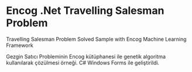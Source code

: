 # Encog .Net Travelling Salesman Problem
Travelling Salesman Problem Solved Sample with Encog Machine Learning Framework

Gezgin Satıcı Probleminin Encog kütüphanesi ile genetik algoritma kullanılarak çözülmesi örneği. C# Windows Forms ile geliştirildi.
